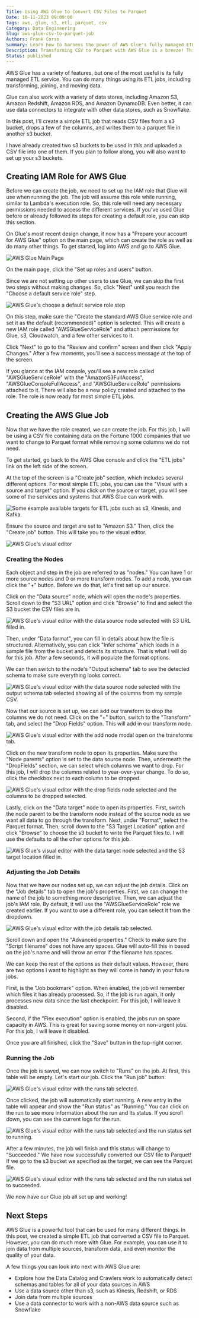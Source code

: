 ```yaml
---
Title: Using AWS Glue to Convert CSV Files to Parquet
Date: 10-11-2023 09:00:00
Tags: aws, glue, s3, etl, parquet, csv
Category: Data Engineering
Slug: aws-glue-csv-to-parquet-job
Authors: Frank Corso
Summary: Learn how to harness the power of AWS Glue's fully managed ETL service to effortlessly convert CSV files to Parquet format while performing data transformations.
Description: Transforming CSV to Parquet with AWS Glue is a breeze! This tutorial guides you through the process of ETL job creation. Unleash AWS Glue's capabilities for data integration and more.
Status: published
---
```


AWS Glue has a variety of features, but one of the most useful is its fully managed ETL service. You can do many things using its ETL jobs, including transforming, joining, and moving data. 

Glue can also work with a variety of data stores, including Amazon S3, Amazon Redshift, Amazon RDS, and Amazon DynamoDB. Even better, it can use data connectors to integrate with other data stores, such as Snowflake.

In this post, I'll create a simple ETL job that reads CSV files from a s3 bucket, drops a few of the columns, and writes them to a parquet file in another s3 bucket. 

I have already created two s3 buckets to be used in this and uploaded a CSV file into one of them. If you plan to follow along, you will also want to set up your s3 buckets.

## Creating IAM Role for AWS Glue

Before we can create the job, we need to set up the IAM role that Glue will use when running the job. The job will assume this role while running, similar to Lambda's execution role. So, this role will need any necessary permissions needed to access the different services. If you've used Glue before or already followed its steps for creating a default role, you can skip this section.

On Glue's most recent design change, it now has a "Prepare your account for AWS Glue" option on the main page, which can create the role as well as do many other things. To get started, log into AWS and go to AWS Glue.

![AWS Glue Main Page](/images/aws-glue-csv-to-parquet-job/aws-glue-landing-page.png)

On the main page, click the "Set up roles and users" button.

Since we are not setting up other users to use Glue, we can skip the first two steps without making changes. So, click "Next" until you reach the "Choose a default service role" step.

![AWS Glue's choose a default service role step](/images/aws-glue-csv-to-parquet-job/aws-glue-choose-default-service-role.png)

On this step, make sure the "Create the standard AWS Glue service role and set it as the default (recommended)" option is selected. This will create a new IAM role called "AWSGlueServiceRole" and attach permissions for Glue, s3, Cloudwatch, and a few other services to it.

Click "Next" to go to the "Review and confirm" screen and then click "Apply Changes." After a few moments, you'll see a success message at the top of the screen.

If you glance at the IAM console, you'll see a new role called "AWSGlueServiceRole" with the "AmazonS3FullAccess", "AWSGlueConsoleFullAccess", and "AWSGlueServiceRole" permissions attached to it. There will also be a new policy created and attached to the role. The role is now ready for most simple ETL jobs.

## Creating the AWS Glue Job

Now that we have the role created, we can create the job. For this job, I will be using a CSV file containing data on the Fortune 1000 companies that we want to change to Parquet format while removing some columns we do not need.

To get started, go back to the AWS Glue console and click the "ETL jobs" link on the left side of the screen.

At the top of the screen is a "Create job" section, which includes several different options. For most simple ETL jobs, you can use the "Visual with a source and target" option. If you click on the source or target, you will see some of the services and systems that AWS Glue can work with.

![Some example available targets for ETL jobs such as s3, Kinesis, and Kafka.](/images/aws-glue-csv-to-parquet-job/aws-glue-create-job-targets.png)

Ensure the source and target are set to "Amazon S3." Then, click the "Create job" button. This will take you to the visual editor.

![AWS Glue's visual editor](/images/aws-glue-csv-to-parquet-job/aws-glue-visual-editor.png)

### Creating the Nodes

Each object and step in the job are referred to as "nodes." You can have 1 or more source nodes and 0 or more transform nodes. To add a node, you can click the "+" button. Before we do that, let's first set up our source.

Click on the "Data source" node, which will open the node's properties. Scroll down to the "S3 URL" option and click "Browse" to find and select the S3 bucket the CSV files are in. 

![AWS Glue's visual editor with the data source node selected with S3 URL filled in.](/images/aws-glue-csv-to-parquet-job/aws-glue-visual-editor-data-source.png)

Then, under "Data format", you can fill in details about how the file is structured. Alternatively, you can click "Infer schema" which loads in a sample file from the bucket and detects its structure. That is what I will do for this job. After a few seconds, it will populate the format options.

We can then switch to the node's "Output schema" tab to see the detected schema to make sure everything looks correct.

![AWS Glue's visual editor with the data source node selected with the output schema tab selected showing all of the columns from my sample CSV.](/images/aws-glue-csv-to-parquet-job/aws-glue-visual-editor-data-source-output-schema.png)

Now that our source is set up, we can add our transform to drop the columns we do not need. Click on the "+" button, switch to the "Transform" tab, and select the "Drop Fields" option. This will add in our transform node.

![AWS Glue's visual editor with the add node modal open on the transforms tab.](/images/aws-glue-csv-to-parquet-job/aws-glue-visual-editor-drop-fields.png)

Click on the new transform node to open its properties. Make sure the "Node parents" option is set to the data source node. Then, underneath the "DropFields" section, we can select which columns we want to drop. For this job, I will drop the columns related to year-over-year change. To do so, click the checkbox next to each column to be dropped.

![AWS Glue's visual editor with the drop fields node selected and the columns to be dropped selected.](/images/aws-glue-csv-to-parquet-job/aws-glue-visual-editor-drop-fields-selected.png)

Lastly, click on the "Data target" node to open its properties. First, switch the node parent to be the transform node instead of the source node as we want all data to go through the transform. Next, under "Format", select the Parquet format. Then, scroll down to the "S3 Target Location" option and click "Browse" to choose the s3 bucket to write the Parquet files to. I will use the defaults to all the other options for this job.

![AWS Glue's visual editor with the data target node selected and the S3 target location filled in.](/images/aws-glue-csv-to-parquet-job/aws-glue-visual-editor-data-target.png)

### Adjusting the Job Details

Now that we have our nodes set up, we can adjust the job details. Click on the "Job details" tab to open the job's properties. First, we can change the name of the job to something more descriptive. Then, we can adjust the job's IAM role. By default, it will use the "AWSGlueServiceRole" role we created earlier. If you want to use a different role, you can select it from the dropdown.

![AWS Glue's visual editor with the job details tab selected.](/images/aws-glue-csv-to-parquet-job/aws-glue-visual-editor-job-details.png)

Scroll down and open the "Advanced properties." Check to make sure the "Script filename" does not have any spaces. Glue will auto-fill this in based on the job's name and will throw an error if the filename has spaces.

We can keep the rest of the options as their default values. However, there are two options I want to highlight as they will come in handy in your future jobs.

First, is the "Job bookmark" option. When enabled, the job will remember which files it has already processed. So, if the job is run again, it only processes new data since the last checkpoint. For this job, I will leave it disabled.

Second, if the "Flex execution" option is enabled, the jobs run on spare capacity in AWS. This is great for saving some money on non-urgent jobs. For this job, I will leave it disabled.

Once you are all finished, click the "Save" button in the top-right corner.

### Running the Job

Once the job is saved, we can now switch to "Runs" on the job. At first, this table will be empty. Let's start our job. Click the "Run job" button.

![AWS Glue's visual editor with the runs tab selected.](/images/aws-glue-csv-to-parquet-job/aws-glue-visual-editor-runs.png)

Once clicked, the job will automatically start running. A new entry in the table will appear and show the "Run status" as "Running." You can click on the run to see more information about the run and its status. If you scroll down, you can see the current logs for the run.

![AWS Glue's visual editor with the runs tab selected and the run status set to running.](/images/aws-glue-csv-to-parquet-job/aws-glue-visual-editor-runs-running.png)

After a few minutes, the job will finish and this status will change to "Succeeded." We have now successfully converted our CSV file to Parquet! If we go to the s3 bucket we specified as the target, we can see the Parquet file.

![AWS Glue's visual editor with the runs tab selected and the run status set to succeeded.](/images/aws-glue-csv-to-parquet-job/aws-glue-s3-bucket-new-parquet-file.png)

We now have our Glue job all set up and working!

## Next Steps

AWS Glue is a powerful tool that can be used for many different things. In this post, we created a simple ETL job that converted a CSV file to Parquet. However, you can do much more with Glue. For example, you can use it to join data from multiple sources, transform data, and even monitor the quality of your data.

A few things you can look into next with AWS Glue are:

* Explore how the Data Catalog and Crawlers work to automatically detect schemas and tables for all of your data sources in AWS
* Use a data source other than s3, such as Kinesis, Redshift, or RDS
* Join data from multiple sources
* Use a data connector to work with a non-AWS data source such as Snowflake
